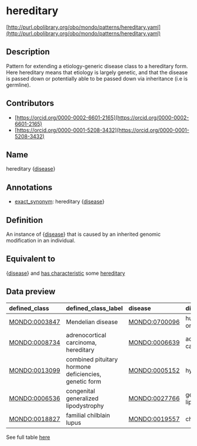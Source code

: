 # hereditary 

[http://purl.obolibrary.org/obo/mondo/patterns/hereditary.yaml](http://purl.obolibrary.org/obo/mondo/patterns/hereditary.yaml)
## Description 



Pattern for extending a etiology-generic disease class to a hereditary form.  Here hereditary means that etiology is largely genetic, and that the disease is passed down or potentially able to be passed down via inheritance (i.e is germline).
## Contributors 
* [https://orcid.org/0000-0002-6601-2165](https://orcid.org/0000-0002-6601-2165) 
* [https://orcid.org/0000-0001-5208-3432](https://orcid.org/0000-0001-5208-3432) 
## Name 

hereditary {[disease](http://purl.obolibrary.org/obo/MONDO_0000001)}

## Annotations 

* [exact_synonym](http://www.geneontology.org/formats/oboInOwl#hasExactSynonym): hereditary {[disease](http://purl.obolibrary.org/obo/MONDO_0000001)}

## Definition 

An instance of {[disease](http://purl.obolibrary.org/obo/MONDO_0000001)} that is caused by an inherited genomic modification in an individual.

## Equivalent to 

{[disease](http://purl.obolibrary.org/obo/MONDO_0000001)} and [has characteristic](http://purl.obolibrary.org/obo/RO_0000053) some [hereditary](http://purl.obolibrary.org/obo/MONDO_0021152)

## Data preview 
| defined_class                                | defined_class_label                                   | disease                                      | disease_label             |
|:---------------------------------------------|:------------------------------------------------------|:---------------------------------------------|:--------------------------|
| [MONDO:0003847](http://purl.obolibrary.org/obo/MONDO_0003847) | Mendelian disease                                     | [MONDO:0700096](http://purl.obolibrary.org/obo/MONDO_0700096) | human disease or disorder |
| [MONDO:0008734](http://purl.obolibrary.org/obo/MONDO_0008734) | adrenocortical carcinoma, hereditary                  | [MONDO:0006639](http://purl.obolibrary.org/obo/MONDO_0006639) | adrenal cortex carcinoma  |
| [MONDO:0013099](http://purl.obolibrary.org/obo/MONDO_0013099) | combined pituitary hormone deficiencies, genetic form | [MONDO:0005152](http://purl.obolibrary.org/obo/MONDO_0005152) | hypopituitarism           |
| [MONDO:0006536](http://purl.obolibrary.org/obo/MONDO_0006536) | congenital generalized lipodystrophy                  | [MONDO:0027766](http://purl.obolibrary.org/obo/MONDO_0027766) | generalized lipodystrophy |
| [MONDO:0018827](http://purl.obolibrary.org/obo/MONDO_0018827) | familial chilblain lupus                              | [MONDO:0019557](http://purl.obolibrary.org/obo/MONDO_0019557) | chilblain lupus           |

See full table [here](https://github.com/monarch-initiative/mondo/blob/master/src/patterns/data/matches/hereditary.tsv) 
